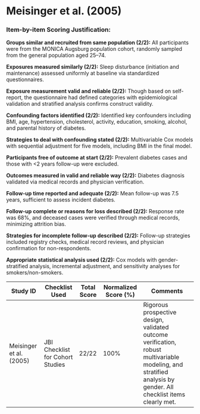 # Meisinger et al. (2005)

### Item-by-item Scoring Justification:

**Groups similar and recruited from same population (2/2):** All participants were from the MONICA Augsburg population cohort, randomly sampled from the general population aged 25–74.

**Exposures measured similarly (2/2):** Sleep disturbance (initiation and maintenance) assessed uniformly at baseline via standardized questionnaires.

**Exposure measurement valid and reliable (2/2):** Though based on self-report, the questionnaire had defined categories with epidemiological validation and stratified analysis confirms construct validity.

**Confounding factors identified (2/2):** Identified key confounders including BMI, age, hypertension, cholesterol, activity, education, smoking, alcohol, and parental history of diabetes.

**Strategies to deal with confounding stated (2/2):** Multivariable Cox models with sequential adjustment for five models, including BMI in the final model.

**Participants free of outcome at start (2/2):** Prevalent diabetes cases and those with <2 years follow-up were excluded.

**Outcomes measured in valid and reliable way (2/2):** Diabetes diagnosis validated via medical records and physician verification.

**Follow-up time reported and adequate (2/2):** Mean follow-up was 7.5 years, sufficient to assess incident diabetes.

**Follow-up complete or reasons for loss described (2/2):** Response rate was 68%, and deceased cases were verified through medical records, minimizing attrition bias.

**Strategies for incomplete follow-up described (2/2):** Follow-up strategies included registry checks, medical record reviews, and physician confirmation for non-respondents.

**Appropriate statistical analysis used (2/2):** Cox models with gender-stratified analysis, incremental adjustment, and sensitivity analyses for smokers/non-smokers.

| Study ID | Checklist Used | Total Score | Normalized Score (%) | Comments |
| --- | --- | --- | --- | --- |
| Meisinger et al. (2005) | JBI Checklist for Cohort Studies | 22/22 | 100% | Rigorous prospective design, validated outcome verification, robust multivariable modeling, and stratified analysis by gender. All checklist items clearly met. |
